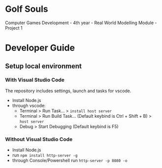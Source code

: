 # Golf Souls
Computer Games Development - 4th year - Real World Modelling Module - Project 1

# Developer Guide

## Setup local environment

### With Visual Studio Code
The repository includes settings, launch and tasks for vscode.
- Install Node.js
- through vscode:
  - Terminal > Run Task... > `install host server`
  - Terminal > Run Build Task... (Default keybind is Ctrl + Shift + B) > `host server`
  - Debug > Start Debugging (Default keybind is F5)
### Without Visual Studio Code
- Install Node.js
- run `npm install http-server -g`
- through Console/Powershell run `http-server -p 8080 -o`